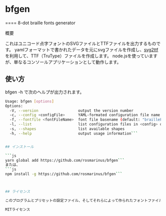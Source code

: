 # bfgen
====
8-dot braille fonts generator

概要

これはユニコード点字フォントのSVGファイルとTTFファイルを出力するものです。
yamlフォーマットで書かれたデータを元にsvgファイルを作成し、[svg2ttf](https://www.npmjs.com/package/svg2ttf)を利用して、TTF（TruType）ファイルを作成します。
node.jsを使っていますが、単なるコンソールアプリケーションとして動作します。

## 使い方

bfgen -h で次のヘルプが出力されます。

```sh
Usage: bfgen [options]
Options:
  -V, --version                  output the version number
  -c, --config <configFile>      YAML-formated configuration file name (default: "config.yaml")
  -f, --fontfile <fontFileName>  font file basename (default: "brailleFont")
  -l, --list                     list configuration files in <config> directory
  -s, --shapes                   list available shapes
  -h, --help                     output usage information```


## インストール

```js
yarn global add https://github.com/rosmarinus/bfgen```
または、
```js
npm install -g https://github.com/rosmarinus/bfgen```



## ライセンス

このプログラムとプリセットの設定ファイル、そしてそれらによって作られたフォントファイルは、MITライセンスで公開します。

MITライセンス

